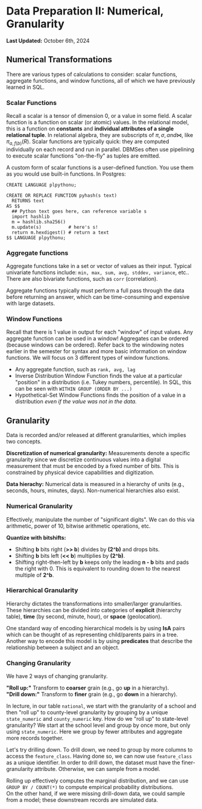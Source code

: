 # Data Preparation II: Numerical, Granularity

**Last Updated:** October 6th, 2024

## Numerical Transformations
There are various types of calculations to consider: scalar functions, aggregate functions, and window functions, all of which we have previously learned in SQL.

### Scalar Functions
Recall a scalar is a tensor of dimension 0, or a value in some field. A scalar function is a function on scalar (or atomic) values. In the relational model, this is a function on **constants** and **individual attributes of a single relational tuple**. In relational algebra, they are subscripts of $\pi, \sigma, and \Join$, like $\pi_{a, f(b)} (R)$. Scalar functions are typically quick: they are computed individually on each record and run in parallel. DBMSes often use pipelining to execute scalar functions "on-the-fly" as tuples are emitted. 

A custom form of scalar functions is a user-defined function. You use them as you would use built-in functions. In Postgres:

```
CREATE LANGUAGE plpythonu;

CREATE OR REPLACE FUNCTION pyhash(s text)
  RETURNS text
AS $$
  ## Python text goes here, can reference variable s
  import hashlib
  m = hashlib.sha256()
  m.update(s)          # here's s!
  return m.hexdigest() # return a text
$$ LANGUAGE plpythonu;
```

### Aggregate functions

Aggregate functions take in a set or vector of values as their input. Typical univariate functions include: `min, max, sum, avg, stddev, variance`, etc.. There are also bivariate functions, such as `corr` (correlation). 

Aggregate functions typically must perform a full pass through the data before returning an answer, which can be time-consuming and expensive with large datasets.

### Window Functions

Recall that there is 1 value in output for each "window" of input values. Any aggregate function can be used in a window! Aggregates can be ordered (because windows can be ordered). Refer back to the windowing notes earlier in the semester for syntax and more basic information on window functions. We will focus on 3 different types of window functions.

- Any aggregate function, such as `rank, avg, lag`
- Inverse Distribution Window Function finds the value at a particular "position" in a distribution (i.e. Tukey numbers, percentile). In SQL, this can be seen with `WITHIN GROUP (ORDER BY ...)`
- Hypothetical-Set Window Functions finds the position of a value in a distribution _even if the value was not in the data._


## Granularity

Data is recorded and/or released at different granularities, which implies two concepts. 

**Discretization of numerical granularity:** Measurements denote a specific granularity since we discretize continuous values into a digital measurement that must be encoded by a fixed number of bits. This is constrained by physical device capabilities and digitization.

**Data hierachy:** Numerical data is measured in a hierarchy of units (e.g., seconds, hours, minutes, days). Non-numerical hierarchies also exist.

### Numerical Granularity

Effectively, manipulate the number of "significant digits". We can do this via arithmetic, power of 10, bitwise arithmetic operations, etc.

**Quantize with bitshifts:**
- Shifting **b** bits right (**>> b**) divides by **(2^b)** and drops bits.
- Shifting **b** bits left (**<< b**) multiplies by **(2^b)**.
- Shifting right-then-left by **b** keeps only the leading **n - b** bits and pads the right with 0. This is equivalent to rounding down to the nearest multiple of **2^b**.


### Hierarchical Granularity

Hierarchy dictates the transformations into smaller/larger granularities. These hierarchies can be divided into categories of **explicit** (hierarchy table), **time** (by second, minute, hour), or **space** (geolocation).

One standard way of encoding hierarchical models is by using **IsA** pairs which can be thought of as representing child/parents pairs in a tree. Another way to encode this model is by using **predicates** that describe the relationship between a subject and an object.

### Changing Granularity

We have 2 ways of changing granularity.

**"Roll up:"** Transform to **coarser** grain (e.g., go **up** in a hierarchy).  
**"Drill down:"** Transform to **finer** grain (e.g., go **down** in a hierarchy).

In lecture, in our table `national`, we start with the granularity of a school and then "roll up" to county-level granularity by grouping by a unique `state_numeric` and `county_numeric` key. How do we "roll up" to state-level granularity? We start at the school level and group by once more, but only using `state_numeric`. Here we group by fewer attributes and aggregate more records together.

Let's try drilling down. To drill down, we need to group by more columns to access the `feature_class`. Having done so, we can now use `feature_class` as a unique identifier. In order to drill down, the dataset must have the finer-granularity attribute. Otherwise, we can sample from a model.

Rolling up effectively computes the marginal distribution, and we can use `GROUP BY / COUNT(*)` to compute empirical probability distributions.  
On the other hand, if we were missing drill-down data, we could sample from a model; these downstream records are simulated data.
